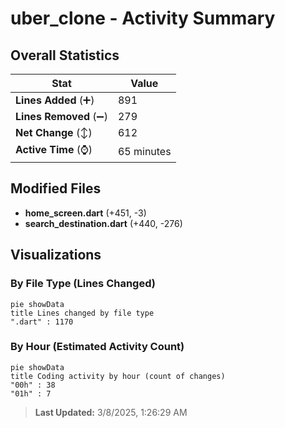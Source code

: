 # uber_clone - Activity Summary 

## Overall Statistics

| Stat                   | Value                                                             |
| ---------------------- | ----------------------------------------------------------------- |
| **Lines Added** (➕)   | 891                                          |
| **Lines Removed** (➖) | 279                                        |
| **Net Change** (↕)    | 612                |
| **Active Time** (⌚)   | 65 minutes |


## Modified Files
- **home_screen.dart** (+451, -3)
- **search_destination.dart** (+440, -276)

## Visualizations

### By File Type (Lines Changed)

```mermaid
pie showData
title Lines changed by file type
".dart" : 1170
```

### By Hour (Estimated Activity Count)

```mermaid
pie showData
title Coding activity by hour (count of changes)
"00h" : 38
"01h" : 7
```


> **Last Updated:** 3/8/2025, 1:26:29 AM